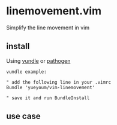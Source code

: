 # linemovement.vim

Simplify the line movement in vim


## install

Using [vundle](https://github.com/gmarik/vundle)
or [pathogen](https://github.com/tpope/vim-pathogen)

    vundle example:

    " add the following line in your .vimrc
    Bundle 'yueyoum/vim-linemovement'

    " save it and run BundleInstall


## use case



